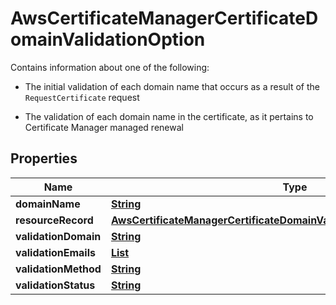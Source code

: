 

# AwsCertificateManagerCertificateDomainValidationOption

<p>Contains information about one of the following:</p> <ul> <li> <p>The initial validation of each domain name that occurs as a result of the <code>RequestCertificate</code> request</p> </li> <li> <p>The validation of each domain name in the certificate, as it pertains to Certificate Manager managed renewal</p> </li> </ul>

## Properties

| Name | Type | Description | Notes |
|------------ | ------------- | ------------- | -------------|
|**domainName** | [**String**](String.md) |  |  [optional] |
|**resourceRecord** | [**AwsCertificateManagerCertificateDomainValidationOptionResourceRecord**](AwsCertificateManagerCertificateDomainValidationOptionResourceRecord.md) |  |  [optional] |
|**validationDomain** | [**String**](String.md) |  |  [optional] |
|**validationEmails** | [**List**](List.md) |  |  [optional] |
|**validationMethod** | [**String**](String.md) |  |  [optional] |
|**validationStatus** | [**String**](String.md) |  |  [optional] |



